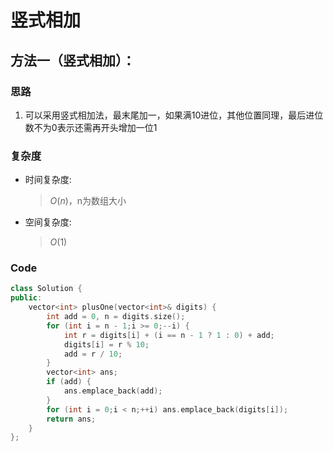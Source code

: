 # 竖式相加
## 方法一（竖式相加）：
### 思路
1. 可以采用竖式相加法，最末尾加一，如果满$10$进位，其他位置同理，最后进位数不为$0$表示还需再开头增加一位$1$
### 复杂度
- 时间复杂度:
  > $O(n)$，n为数组大小
- 空间复杂度:
  > $O(1)$

### Code
```C++ []
class Solution {
public:
    vector<int> plusOne(vector<int>& digits) {
        int add = 0, n = digits.size();
        for (int i = n - 1;i >= 0;--i) {
            int r = digits[i] + (i == n - 1 ? 1 : 0) + add;
            digits[i] = r % 10;
            add = r / 10;
        }
        vector<int> ans;
        if (add) {
            ans.emplace_back(add);
        }
        for (int i = 0;i < n;++i) ans.emplace_back(digits[i]);
        return ans;
    }
};
```
